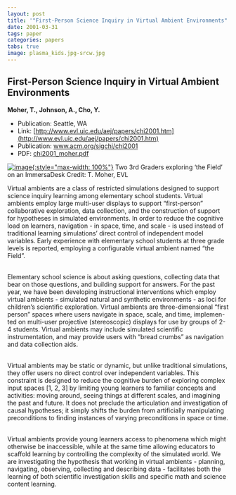 ```yaml
---
layout: post
title: '"First-Person Science Inquiry in Virtual Ambient Environments"'
date: 2001-03-31
tags: paper
categories: papers
tabs: true
image: plasma_kids.jpg-srcw.jpg
---
```


## First-Person Science Inquiry in Virtual Ambient Environments
**Moher, T., Johnson, A., Cho, Y.**
- Publication: Seattle, WA
- Link: [http://www.evl.uic.edu/aej/papers/chi2001.htm](http://www.evl.uic.edu/aej/papers/chi2001.htm)
- Publication: www.acm.org/sigchi/chi2001
- PDF: [chi2001_moher.pdf](/documents/chi2001_moher.pdf)


[![image](https://www.evl.uic.edu/output/originals/plasma_kids.jpg-srcw.jpg){:style="max-width: 100%"}](https://www.evl.uic.edu/output/originals/plasma_kids.jpg-srcw.jpg)
Two 3rd Graders exploring &lsquo;the Field&rsquo; on an ImmersaDesk
Credit: T. Moher, EVL

Virtual ambients are a class of restricted simulations designed to support science inquiry learning among elementary school students. Virtual ambients employ large multi-user displays to support &ldquo;first-person&rdquo; collaborative exploration, data collection, and the construction of support for hypotheses in simulated environments. In order to reduce the cognitive load on learners, navigation - in space, time, and scale - is used instead of traditional learning simulations&rsquo; direct control of independent model variables. Early experience with elementary school students at three grade levels is reported, employing a configurable virtual ambient named &ldquo;the Field&rdquo;.<br><br>

Elementary school science is about asking questions, collecting data that bear on those questions, and building support for answers. For the past year, we have been developing instructional interventions which employ virtual ambients - simulated natural and synthetic environments - as loci for children&rsquo;s scientific exploration. Virtual ambients are three-dimensional &ldquo;first person&rdquo; spaces where users navigate in space, scale, and time, implemen-ted on multi-user projective (stereoscopic) displays for use by groups of 2-4 students. Virtual ambients may include simulated scientific instrumentation, and may provide users with &ldquo;bread crumbs&rdquo; as navigation and data collection aids.<br><br>

Virtual ambients may be static or dynamic, but unlike traditional simulations, they offer users no direct control over independent variables. This constraint is designed to reduce the cognitive burden of exploring complex input spaces [1, 2, 3] by limiting young learners to familiar concepts and activities: moving around, seeing things at different scales, and imagining the past and future. It does not preclude the articulation and investigation of causal hypotheses; it simply shifts the burden from artificially manipulating preconditions to finding instances of varying preconditions in space or time.<br><br>

Virtual ambients provide young learners access to phenomena which might otherwise be inaccessible, while at the same time allowing educators to scaffold learning by controlling the complexity of the simulated world. We are investigating the hypothesis that working in virtual ambients - planning, navigating, observing, collecting and describing data - facilitates both the learning of both scientific investigation skills and specific math and science content learning.